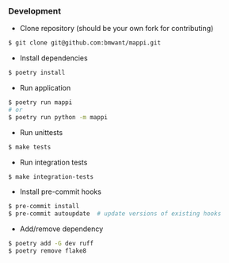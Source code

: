 ### Development

* Clone repository (should be your own fork for contributing)
```bash
$ git clone git@github.com:bmwant/mappi.git
```

* Install dependencies
```bash
$ poetry install
```

* Run application
```bash
$ poetry run mappi
# or
$ poetry run python -m mappi
```

* Run unittests
```bash
$ make tests
```

* Run integration tests
```bash
$ make integration-tests
```

* Install pre-commit hooks
```bash
$ pre-commit install
$ pre-commit autoupdate  # update versions of existing hooks
```

* Add/remove dependency

```bash
$ poetry add -G dev ruff
$ poetry remove flake8
```
